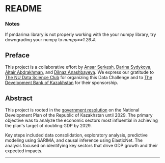 # README
### Notes
If pmdarima library is not properly working with the your numpy library, try downgrading your numpy to _numpy==1.26.4_.

## Preface
This project is a collaborative effort by [Ansar Serkesh](https://www.linkedin.com/in/ansarserkesh), [Darina Sydykova](https://www.linkedin.com/in/darina-sydykova-992055265/), [Altair Abdrakhman](https://www.linkedin.com/in/altair-abdrakhman-6b3186152/), and [Dilnaz Anashbayeva](https://www.linkedin.com/in/anashbayeva/). We express our gratitude to [The NU Data Science Club](https://www.instagram.com/nu_datasci/) for organizing this Data Challenge and to [The Development Bank of Kazakhstan](https://www.kdb.kz/en/) for their sponsorship.

## Abstract
This project is rooted in the [government resolution](https://adilet.zan.kz/rus/docs/U2400000611) on the National Development Plan of the Republic of Kazakhstan until 2029. The primary objective was to analyze the economic sectors most influential in achieving the plan's target of doubling GDP by 2029.

Key steps included data consolidation, exploratory analysis, predictive modeling using SARIMA, and causal inference using ElasticNet. The analysis focused on identifying key sectors that drive GDP growth and their expected impacts.

---

